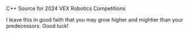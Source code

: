 C++ Source for 2024 VEX Robotics Competitions

I leave this in good faith that you may grow higher and mightier than your predecessors. Good luck!